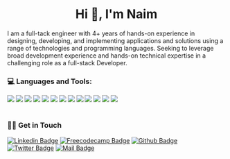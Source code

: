 <h1 align="center">Hi 👋, I'm Naim</h1>
<!-- <h3 align="center">A passionate software engineer</h3> -->

I am a full-tack engineer with 4+ years of hands-on experience in designing, developing, and
implementing applications and solutions using a range of technologies and programming
languages. Seeking to leverage broad development experience and hands-on technical
expertise in a challenging role as a full-stack Developer.


### 💻 Languages and Tools:

<img src="https://img.shields.io/badge/javascript%20-%23323330.svg?&style=for-the-badge&logo=javascript&logoColor=%23F7DF1E"/> <img src="https://img.shields.io/badge/Angular%20-DD0031.svg?&style=for-the-badge&logo=Angular&logoColor=white"/> <img src="https://img.shields.io/badge/typescript-3178C6?logo=Typescript&logoColor=white&style=for-the-badge" /> <img src="https://img.shields.io/badge/node.js-339933.svg?&style=for-the-badge&logo=node.js&logoColor=white"/>    <img src="https://img.shields.io/badge/python-3776AB.svg?&style=for-the-badge&logo=python&logoColor=white"/>  <img src="https://img.shields.io/badge/mongodb-%13AA52.svg?&style=for-the-badge&logo=mongodb&logoColor=white"/>  <img src="https://img.shields.io/badge/go-00ADD8?logo=go&logoColor=white&style=for-the-badge" /> <img src="https://img.shields.io/badge/rust-000000?logo=rust&logoColor=white&style=for-the-badge" /> <img src="https://img.shields.io/badge/git%20-%23F05033.svg?&style=for-the-badge&logo=git&logoColor=white"/> <img src="https://img.shields.io/badge/docker-2496ED?logo=Docker&logoColor=white&style=for-the-badge" /> <img src="https://img.shields.io/badge/kubernetes-326CE5?logo=Kubernetes&logoColor=white&style=for-the-badge" />  <img src="https://img.shields.io/badge/Linux-FCC624?logo=Linux&logoColor=white&style=for-the-badge" />  <img src="https://img.shields.io/badge/Bash-4EAA25?logo=GNU-Bash&logoColor=white&style=for-the-badge" />
<br>
<br>

### 🙋‍♂️ Get in Touch

[![Linkedin Badge](https://img.shields.io/badge/LinkedIn-0077B5?style=for-the-badge&logo=linkedin&logoColor=white)](https://www.linkedin.com/in/naimjeem/) [![Freecodecamp Badge](https://img.shields.io/badge/Freecodecamp-0A0A23?style=for-the-badge&logo=freecodecamp&logoColor=white)](https://www.freecodecamp.org/naimjeem/)  [![Github Badge](https://img.shields.io/badge/GitHub-100000?style=for-the-badge&logo=github&logoColor=white)](https://github.com/naimjeem) [![Twitter Badge](https://img.shields.io/badge/Twitter-1DA1F2?style=for-the-badge&logo=twitter&logoColor=white)](https://www.twitter.com/naimjeem) [![Mail Badge](https://img.shields.io/badge/Gmail-D14836?style=for-the-badge&logo=gmail&logoColor=white)](mailto:naim36208@gmail.com)
